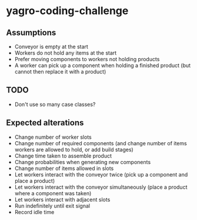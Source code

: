 # yagro-coding-challenge

## Assumptions

- Conveyor is empty at the start
- Workers do not hold any items at the start
- Prefer moving components to workers not holding products
- A worker can pick up a component when holding a finished product (but cannot then replace it with a product)

## TODO

- Don't use so many case classes?

## Expected alterations

- Change number of worker slots
- Change number of required components (and change number of items workers are allowed to hold, or add build stages)
- Change time taken to assemble product
- Change probabilities when generating new components
- Change number of items allowed in slots
- Let workers interact with the conveyor twice (pick up a component and place a product)
- Let workers interact with the conveyor simultaneously (place a product where a component was taken)
- Let workers interact with adjacent slots
- Run indefinitely until exit signal
- Record idle time
